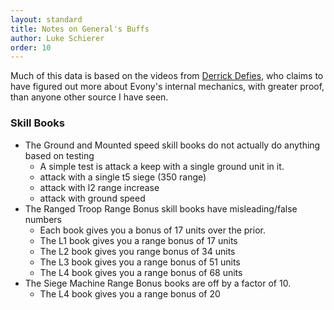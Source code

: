 ```yaml
---
layout: standard
title: Notes on General's Buffs
author: Luke Schierer
order: 10
---
```



Much of this data is based on the videos from [Derrick Defies], who claims to have figured out more about Evony's internal mechanics, with greater proof, than anyone other source I have seen.

### Skill Books

- The Ground and Mounted speed skill books do not actually do anything based on testing
  - A simple test is attack a keep with a single ground unit in it.
  - attack with a single t5 siege (350 range)
  - attack with l2 range increase
  - attack with ground speed
- The Ranged Troop Range Bonus skill books have misleading/false numbers
  - Each book gives you a bonus of 17 units over the prior.
  - The L1 book gives you a range bonus of 17 units
  - The L2 book gives you range bonus of 34 units
  - The L3 book gives you a range bonus of 51 units
  - The L4 book gives you a range bonus of 68 units
- The Siege Machine Range Bonus books are off by a factor of 10.
  - The L4 book gives you a range bonus of 20

[Derrick Defies]: https://www.youtube.com/@DerrickDefies
